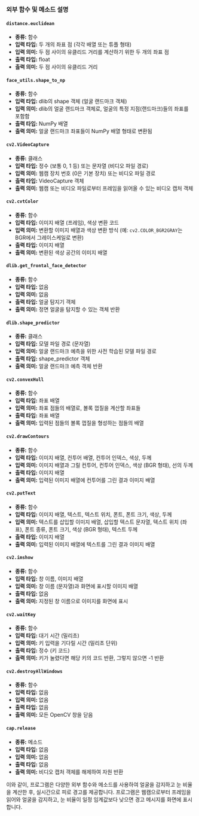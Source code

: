 ### 외부 함수 및 메소드 설명

#### `distance.euclidean`
- **종류:** 함수
- **입력 타입:** 두 개의 좌표 점 (각각 배열 또는 튜플 형태)
- **입력 의미:** 두 점 사이의 유클리드 거리를 계산하기 위한 두 개의 좌표 점
- **출력 타입:** float
- **출력 의미:** 두 점 사이의 유클리드 거리

#### `face_utils.shape_to_np`
- **종류:** 함수
- **입력 타입:** dlib의 shape 객체 (얼굴 랜드마크 객체)
- **입력 의미:** dlib의 얼굴 랜드마크 객체로, 얼굴의 특정 지점(랜드마크)들의 좌표를 포함함
- **출력 타입:** NumPy 배열
- **출력 의미:** 얼굴 랜드마크 좌표들이 NumPy 배열 형태로 변환됨

#### `cv2.VideoCapture`
- **종류:** 클래스
- **입력 타입:** 정수 (보통 0, 1 등) 또는 문자열 (비디오 파일 경로)
- **입력 의미:** 웹캠 장치 번호 (0은 기본 장치) 또는 비디오 파일 경로
- **출력 타입:** VideoCapture 객체
- **출력 의미:** 웹캠 또는 비디오 파일로부터 프레임을 읽어올 수 있는 비디오 캡처 객체

#### `cv2.cvtColor`
- **종류:** 함수
- **입력 타입:** 이미지 배열 (프레임), 색상 변환 코드
- **입력 의미:** 변환할 이미지 배열과 색상 변환 방식 (예: `cv2.COLOR_BGR2GRAY`는 BGR에서 그레이스케일로 변환)
- **출력 타입:** 이미지 배열
- **출력 의미:** 변환된 색상 공간의 이미지 배열

#### `dlib.get_frontal_face_detector`
- **종류:** 함수
- **입력 타입:** 없음
- **입력 의미:** 없음
- **출력 타입:** 얼굴 탐지기 객체
- **출력 의미:** 정면 얼굴을 탐지할 수 있는 객체 반환

#### `dlib.shape_predictor`
- **종류:** 클래스
- **입력 타입:** 모델 파일 경로 (문자열)
- **입력 의미:** 얼굴 랜드마크 예측을 위한 사전 학습된 모델 파일 경로
- **출력 타입:** shape_predictor 객체
- **출력 의미:** 얼굴 랜드마크 예측 객체 반환

#### `cv2.convexHull`
- **종류:** 함수
- **입력 타입:** 좌표 배열
- **입력 의미:** 좌표 점들의 배열로, 볼록 껍질을 계산할 좌표들
- **출력 타입:** 좌표 배열
- **출력 의미:** 입력된 점들의 볼록 껍질을 형성하는 점들의 배열

#### `cv2.drawContours`
- **종류:** 함수
- **입력 타입:** 이미지 배열, 컨투어 배열, 컨투어 인덱스, 색상, 두께
- **입력 의미:** 이미지 배열과 그릴 컨투어, 컨투어 인덱스, 색상 (BGR 형태), 선의 두께
- **출력 타입:** 이미지 배열
- **출력 의미:** 입력된 이미지 배열에 컨투어를 그린 결과 이미지 배열

#### `cv2.putText`
- **종류:** 함수
- **입력 타입:** 이미지 배열, 텍스트, 텍스트 위치, 폰트, 폰트 크기, 색상, 두께
- **입력 의미:** 텍스트를 삽입할 이미지 배열, 삽입할 텍스트 문자열, 텍스트 위치 (좌표), 폰트 종류, 폰트 크기, 색상 (BGR 형태), 텍스트 두께
- **출력 타입:** 이미지 배열
- **출력 의미:** 입력된 이미지 배열에 텍스트를 그린 결과 이미지 배열

#### `cv2.imshow`
- **종류:** 함수
- **입력 타입:** 창 이름, 이미지 배열
- **입력 의미:** 창 이름 (문자열)과 화면에 표시할 이미지 배열
- **출력 타입:** 없음
- **출력 의미:** 지정된 창 이름으로 이미지를 화면에 표시

#### `cv2.waitKey`
- **종류:** 함수
- **입력 타입:** 대기 시간 (밀리초)
- **입력 의미:** 키 입력을 기다릴 시간 (밀리초 단위)
- **출력 타입:** 정수 (키 코드)
- **출력 의미:** 키가 눌렸다면 해당 키의 코드 반환, 그렇지 않으면 -1 반환

#### `cv2.destroyAllWindows`
- **종류:** 함수
- **입력 타입:** 없음
- **입력 의미:** 없음
- **출력 타입:** 없음
- **출력 의미:** 모든 OpenCV 창을 닫음

#### `cap.release`
- **종류:** 메소드
- **입력 타입:** 없음
- **입력 의미:** 없음
- **출력 타입:** 없음
- **출력 의미:** 비디오 캡처 객체를 해제하여 자원 반환

이와 같이, 프로그램은 다양한 외부 함수와 메소드를 사용하여 얼굴을 감지하고 눈 비율을 계산한 후, 실시간으로 피로 경고를 제공합니다. 프로그램은 웹캠으로부터 프레임을 읽어와 얼굴을 감지하고, 눈 비율이 일정 임계값보다 낮으면 경고 메시지를 화면에 표시합니다.
